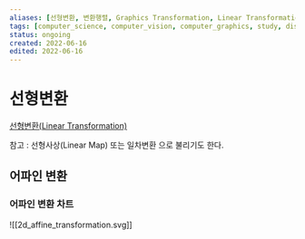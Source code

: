 ```yaml
---
aliases: [선형변환, 변환행렬, Graphics Transformation, Linear Transformation, Transformation Matrix]
tags: [computer_science, computer_vision, computer_graphics, study, display, programming]
status: ongoing
created: 2022-06-16
edited: 2022-06-16
---
```


# 선형변환
[선형변환(Linear Transformation)](https://en.wikipedia.org/wiki/Linear_map)

참고 : 선형사상(Linear Map) 또는 일차변환 으로 불리기도 한다.


## 어파인 변환


### 어파인 변환 차트
![[2d_affine_transformation.svg]]